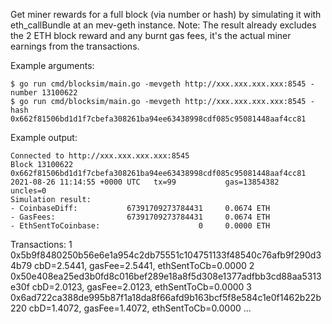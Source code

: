 Get miner rewards for a full block (via number or hash) by simulating it with eth_callBundle at an mev-geth instance.
Note: The result already excludes the 2 ETH block reward and any burnt gas fees, it's the actual miner earnings from the transactions.

Example arguments:

    $ go run cmd/blocksim/main.go -mevgeth http://xxx.xxx.xxx.xxx:8545 -number 13100622
    $ go run cmd/blocksim/main.go -mevgeth http://xxx.xxx.xxx.xxx:8545 -hash 0x662f81506bd1d1f7cbefa308261ba94ee63438998cdf085c95081448aaf4cc81

Example output:

    Connected to http://xxx.xxx.xxx.xxx:8545
    Block 13100622 0x662f81506bd1d1f7cbefa308261ba94ee63438998cdf085c95081448aaf4cc81        2021-08-26 11:14:55 +0000 UTC   tx=99           gas=13854382    uncles=0
    Simulation result:
    - CoinbaseDiff:           67391709273784431     0.0674 ETH
    - GasFees:                67391709273784431     0.0674 ETH
    - EthSentToCoinbase:                      0     0.0000 ETH

Transactions:
   1 0x5b9f8480250b56e6e1a954c2db75551c104751133f48540c76afb9f290d34b79 cbD=2.5441, gasFee=2.5441, ethSentToCb=0.0000
   2 0x50e408ea25ed3b0fd8c016bef289e18a8f5d308e1377adfbb3cd88aa5313e30f cbD=2.0123, gasFee=2.0123, ethSentToCb=0.0000
   3 0x6ad722ca388de995b87f1a18da8f66afd9b163bcf5f8e584c1e0f1462b22b220 cbD=1.4072, gasFee=1.4072, ethSentToCb=0.0000
   ...
